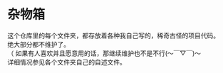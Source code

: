 # 杂物箱
这个仓库里的每个文件夹，都存放着各种我自己写的，稀奇古怪的项目代码。  
绝大部分都不维护了。  
（ 如果有人喜欢并且愿意用的话，那继续维护也不是不行(～￣▽￣)～  
详细情况参见各个文件夹自己的自述文件。
